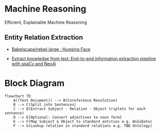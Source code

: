 # Machine Reasoning
Efficient, Explainable Machine Reasoning

## Entity Relation Extraction
 
 * [Babelscape/rebel-large · Hugging Face](https://huggingface.co/Babelscape/rebel-large)

 * [Extract knowledge from text: End-to-end information extraction pipeline with spaCy and Neo4j](https://towardsdatascience.com/extract-knowledge-from-text-end-to-end-information-extraction-pipeline-with-spacy-and-neo4j-502b2b1e0754)

# Block Diagram

```mermaid
flowchart TD
    A((Text Document)) --> B(Coreference Resolution)
    B --> C(Split into Sentences)
    C --> D(Extract Subject - Relation - Object triplets for each sentence)
    D --> E[Optional: Convert adjectives to noun form]
    E --> F(Map Subject & Object to standard entities e.g. WikiData)
    F --> G(Lookup relation in standard relations e.g. TBD Ontology)
```